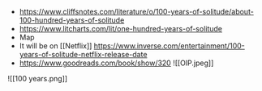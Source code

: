 - https://www.cliffsnotes.com/literature/o/100-years-of-solitude/about-100-hundred-years-of-solitude
- https://www.litcharts.com/lit/one-hundred-years-of-solitude
- Map
- It will be on [[Netflix]] https://www.inverse.com/entertainment/100-years-of-solitude-netflix-release-date
- https://www.goodreads.com/book/show/320
![[OIP.jpeg]]

![[100 years.png]]
